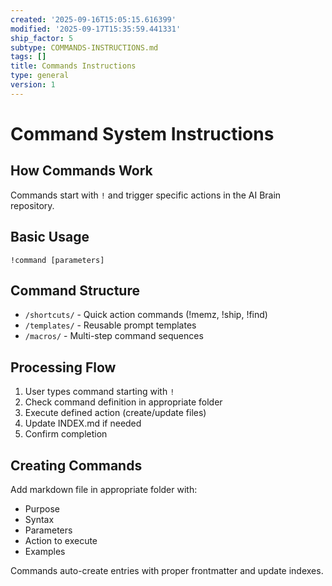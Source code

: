 ```yaml
---
created: '2025-09-16T15:05:15.616399'
modified: '2025-09-17T15:35:59.441331'
ship_factor: 5
subtype: COMMANDS-INSTRUCTIONS.md
tags: []
title: Commands Instructions
type: general
version: 1
---
```


# Command System Instructions

## How Commands Work

Commands start with `!` and trigger specific actions in the AI Brain repository.

## Basic Usage
```
!command [parameters]
```

## Command Structure
- `/shortcuts/` - Quick action commands (!memz, !ship, !find)
- `/templates/` - Reusable prompt templates 
- `/macros/` - Multi-step command sequences

## Processing Flow
1. User types command starting with `!`
2. Check command definition in appropriate folder
3. Execute defined action (create/update files)
4. Update INDEX.md if needed
5. Confirm completion

## Creating Commands
Add markdown file in appropriate folder with:
- Purpose
- Syntax
- Parameters
- Action to execute
- Examples

Commands auto-create entries with proper frontmatter and update indexes.